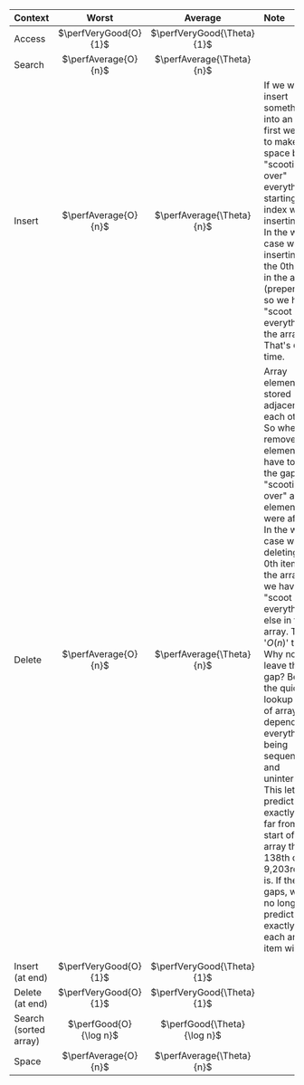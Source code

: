 | Context | Worst | Average | Note |
| :-- | :-: | :-: | :-- |
| Access | $\perfVeryGood{O}{1}$ | $\perfVeryGood{\Theta}{1}$ |  |
| Search | $\perfAverage{O}{n}$ | $\perfAverage{\Theta}{n}$ |  |
| Insert | $\perfAverage{O}{n}$ | $\perfAverage{\Theta}{n}$ | If we want to insert something into an array, first we have to make space by "scooting over" everything starting at the index we're inserting into. In the worst case we're inserting into the 0th index in the array (prepending), so we have to "scoot over" everything in the array. That's $O(n)$ time. |
| Delete | $\perfAverage{O}{n}$ | $\perfAverage{\Theta}{n}$ | Array elements are stored adjacent to each other. So when we remove an element, we have to fill in the gap—-"scooting over" all the elements that were after it. In the worst case we're deleting the 0th item in the array, so we have to "scoot over" everything else in the array. That's '$O(n)$' time. Why not just leave the gap? Because the quick lookup power of arrays depends on everything being sequential and uninterrupted. This lets us predict exactly how far from the start of the array the 138th or 9,203rd item is. If there are gaps, we can no longer predict exactly where each array item will be. |
| | | | |
| Insert (at end) | $\perfVeryGood{O}{1}$ | $\perfVeryGood{\Theta}{1}$ |  |
| Delete (at end) | $\perfVeryGood{O}{1}$ | $\perfVeryGood{\Theta}{1}$ |  |
| Search (sorted array) | $\perfGood{O}{\log n}$ | $\perfGood{\Theta}{\log n}$ |  |
| Space | $\perfAverage{O}{n}$ | $\perfAverage{\Theta}{n}$ |  |
